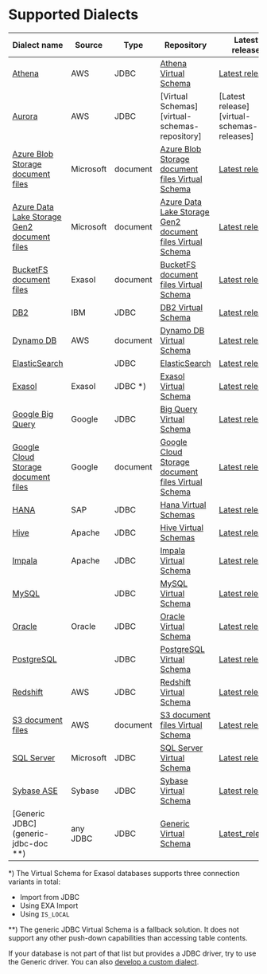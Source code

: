 # Supported Dialects

| Dialect name                                                                       | Source    | Type      | Repository                                                                                               | Latest release                                             |
|------------------------------------------------------------------------------------|-----------|-----------|----------------------------------------------------------------------------------------------------------|------------------------------------------------------------|
| [Athena][athena-dialect-doc]                                                       | AWS       | JDBC      | [Athena Virtual Schema][athena-vs-repository]                                                            | [Latest release][athena-vs-releases]                       |
| [Aurora][aurora-dialect-doc]                                                       | AWS       | JDBC      | [Virtual Schemas][virtual-schemas-repository]                                                            | [Latest release][virtual-schemas-releases]                 |
| [Azure Blob Storage document files][azure-blob-storage-vs-doc]                     | Microsoft | document  | [Azure Blob Storage document files Virtual Schema][azure-blob-storage-vs-repository]                     | [Latest release][azure-blob-storage-vs-releases]           |
| [Azure Data Lake Storage Gen2 document files][azure-data-lake-storage-gen2-vs-doc] | Microsoft | document  | [Azure Data Lake Storage Gen2 document files Virtual Schema][azure-data-lake-storage-gen2-vs-repository] | [Latest release][azure-data-lake-storage-gen2-vs-releases] |
| [BucketFS document files][bucketfs-vs-doc]                                         | Exasol    | document  | [BucketFS document files Virtual Schema][bucketfs-vs-repository]                                         | [Latest release][bucketfs-vs-releases]                     |
| [DB2][db2-dialect-doc]                                                             | IBM       | JDBC      | [DB2 Virtual Schema][db2-virtual-schema-repository]                                                      | [Latest release][db2-virtual-schema-releases]              |
| [Dynamo DB][dynamodb-vs-doc]                                                       | AWS       | document  | [Dynamo DB Virtual Schema][dynamodb-vs-repository]                                                       | [Latest release][dynamodb-vs-releases]                     |
| [ElasticSearch][elasticsearch-dialect-doc]                                         |           | JDBC      | [ElasticSearch][elasticsearch-repository]                                                                | [Latest release][elasticsearch-releases]                   |
| [Exasol][exasol-dialect-doc]                                                       | Exasol    | JDBC *)   | [Exasol Virtual Schema][exasol-vs-repository]                                                            | [Latest release][exasol-vs-releases]                       |
| [Google Big Query][bigquery-dialect-doc]                                           | Google    | JDBC      | [Big Query Virtual Schema][bigquery-virtual-schema-repository]                                           | [Latest release][bigquery-virtual-schema-releases]         |
| [Google Cloud Storage document files][google-cloud-storage-vs-doc]                 | Google    | document  | [Google Cloud Storage document files Virtual Schema][google-cloud-storage-vs-repository]                 | [Latest release][google-cloud-storage-vs-releases]         |
| [HANA][hana-dialect-doc]                                                           | SAP       | JDBC      | [Hana Virtual Schemas][hana-vs-repository]                                                               | [Latest release][hana-vs-releases]                         |
| [Hive][hive-dialect-doc]                                                           | Apache    | JDBC      | [Hive Virtual Schemas][hive-vs-repository]                                                               | [Latest release][hive-vs-releases]                         |
| [Impala][impala-dialect-doc]                                                       | Apache    | JDBC      | [Impala Virtual Schema][impala-vs-repository]                                                            | [Latest release][impala-vs-releases]                       |
| [MySQL][mysql-dialect-doc]                                                         |           | JDBC      | [MySQL Virtual Schema][mysql-vs-repository]                                                              | [Latest release][mysql-vs-releases]                        |
| [Oracle][oracle-dialect-doc]                                                       | Oracle    | JDBC      | [Oracle Virtual Schema][oracle-vs-repository]                                                            | [Latest release][oracle-vs-releases]                       |
| [PostgreSQL][pg-dialect-doc]                                                       |           | JDBC      | [PostgreSQL Virtual Schema][pg-vs-repository]                                                            | [Latest release][pg-vs-releases]                           |
| [Redshift][redshift-dialect-doc]                                                   | AWS       | JDBC      | [Redshift Virtual Schema][redshift-vs-repository]                                                        | [Latest release][redshift-vs-releases]                     |
| [S3 document files][s3-vs-doc]                                                     | AWS       | document  | [S3 document files Virtual Schema][s3-vs-repository]                                                     | [Latest release][s3-vs-releases]                           |
| [SQL Server][sql-server-dialect-doc]                                               | Microsoft | JDBC      | [SQL Server Virtual Schema][sqlserver-vs-repository]                                                     | [Latest release][sqlserver-vs-releases]                    |
| [Sybase ASE][sybase-dialect-doc]                                                   | Sybase    | JDBC      | [Sybase Virtual Schema][sybase-vs-repository]                                                            | [Latest release][sybase-vs-releases]                       |
| [Generic JDBC](generic-jdbc-doc **)                                                | any JDBC  | JDBC      | [Generic Virtual Schema][generic-vs-repository]                                                          | [Latest_release][generic-vs-releases]                      |

\*) The Virtual Schema for Exasol databases supports three connection variants in total:
* Import from JDBC
* Using EXA Import
* Using `IS_LOCAL`

\**) The generic JDBC Virtual Schema is a fallback solution. It does not support any other push-down capabilities than accessing table contents.

If your database is not part of that list but provides a JDBC driver, try to use the Generic driver. You can also [develop a custom dialect](https://github.com/exasol/virtual-schema-common-jdbc/blob/main/doc/development/developing_a_dialect.md).

[aurora-dialect-doc]: https://github.com/exasol/virtual-schemas/blob/main/doc/dialects/aurora.md

[athena-dialect-doc]: https://github.com/exasol/athena-virtual-schema/blob/main/doc/user_guide/athena_user_guide.md
[athena-vs-releases]: https://github.com/exasol/athena-virtual-schema/releases
[athena-vs-repository]: https://github.com/exasol/athena-virtual-schema

[bigquery-dialect-doc]: https://github.com/exasol/bigquery-virtual-schema/blob/main/doc/user_guide/bigquery_user_guide.md
[bigquery-virtual-schema-releases]: https://github.com/exasol/bigquery-virtual-schema/releases
[bigquery-virtual-schema-repository]: https://github.com/exasol/bigquery-virtual-schema

[db2-dialect-doc]: https://github.com/exasol/db2-virtual-schema/blob/main/doc/user_guide/db2_user_guide.md
[db2-virtual-schema-releases]: https://github.com/exasol/db2-virtual-schema/releases
[db2-virtual-schema-repository]: https://github.com/exasol/db2-virtual-schema

[elasticsearch-dialect-doc]: https://github.com/exasol/elasticsearch-virtual-schema/blob/main/doc/user_guide/elasticsearch_sql_user_guide.md
[elasticsearch-releases]: https://github.com/exasol/elasticsearch-virtual-schema/releases
[elasticsearch-repository]: https://github.com/exasol/elasticsearch-virtual-schema

[exasol-dialect-doc]: https://github.com/exasol/exasol-virtual-schema/blob/master/doc/dialects/exasol.md
[exasol-vs-releases]: https://github.com/exasol/exasol-virtual-schema/releases
[exasol-vs-repository]: https://github.com/exasol/exasol-virtual-schema

[hive-dialect-doc]: https://github.com/exasol/hive-virtual-schema/blob/main/doc/user_guide/hive_user_guide.md
[hive-vs-releases]: https://github.com/exasol/hive-virtual-schema/releases
[hive-vs-repository]: https://github.com/exasol/hive-virtual-schema

[impala-dialect-doc]: https://github.com/exasol/impala-virtual-schema/blob/main/doc/user_guide/impala_user_guide.md
[impala-vs-releases]: https://github.com/exasol/impala-virtual-schema/releases
[impala-vs-repository]: https://github.com/exasol/impala-virtual-schema

[mysql-dialect-doc]: https://github.com/exasol/mysql-virtual-schema/blob/main/doc/user_guide/mysql_user_guide.md
[mysql-vs-releases]: https://github.com/exasol/mysql-virtual-schema/releases
[mysql-vs-repository]: https://github.com/exasol/mysql-virtual-schema

[oracle-dialect-doc]: https://github.com/exasol/oracle-virtual-schema/blob/main/doc/user_guide/oracle_user_guide.md
[oracle-vs-releases]: https://github.com/exasol/oracle-virtual-schema/releases
[oracle-vs-repository]: https://github.com/exasol/oracle-virtual-schema

[pg-vs-releases]: https://github.com/exasol/postgresql-virtual-schema/releases
[pg-vs-repository]: https://github.com/exasol/postgresql-virtual-schema
[pg-dialect-doc]: https://github.com/exasol/postgresql-virtual-schema/blob/main/doc/user_guide/postgresql_user_guide.md

[redshift-dialect-doc]: https://github.com/exasol/redshift-virtual-schema/blob/main/doc/user_guide/redshift_user_guide.md
[redshift-vs-releases]: https://github.com/exasol/redshift-virtual-schema/releases
[redshift-vs-repository]: https://github.com/exasol/redshift-virtual-schema

[hana-dialect-doc]:  https://github.com/exasol/hana-virtual-schema/blob/main/doc/user_guide/user_guide.md
[hana-vs-releases]: https://github.com/exasol/hana-virtual-schema/releases
[hana-vs-repository]: https://github.com/exasol/hana-virtual-schema

[sql-server-dialect-doc]: https://github.com/exasol/sqlserver-virtual-schema/blob/main/doc/user_guide/sqlserver_user_guide.md
[sqlserver-vs-releases]: https://github.com/exasol/sqlserver-virtual-schema/releases
[sqlserver-vs-repository]: https://github.com/exasol/sqlserver-virtual-schema

[sybase-dialect-doc]: https://github.com/exasol/sybase-virtual-schema/blob/main/doc/user_guide/sybase_user_guide.md
[sybase-vs-releases]: https://github.com/exasol/sybase-virtual-schema/releases
[sybase-vs-repository]: https://github.com/exasol/sybase-virtual-schema

[dynamodb-vs-doc]: https://github.com/exasol/dynamodb-virtual-schema/blob/main/doc/user-guide/user_guide.md
[dynamodb-vs-releases]: https://github.com/exasol/dynamodb-virtual-schema/releases
[dynamodb-vs-repository]: https://github.com/exasol/dynamodb-virtual-schema

[azure-blob-storage-vs-doc]: https://github.com/exasol/azure-blob-storage-document-files-virtual-schema/blob/main/doc/user_guide/user_guide.md
[azure-blob-storage-vs-releases]: https://github.com/exasol/azure-blob-storage-document-files-virtual-schema/releases
[azure-blob-storage-vs-repository]: https://github.com/exasol/azure-blob-storage-document-files-virtual-schema

[azure-data-lake-storage-gen2-vs-doc]: https://github.com/exasol/azure-data-lake-storage-gen2-document-files-virtual-schema/blob/main/doc/user_guide/user_guide.md
[azure-data-lake-storage-gen2-vs-releases]: https://github.com/exasol/azure-data-lake-storage-gen2-document-files-virtual-schema/releases
[azure-data-lake-storage-gen2-vs-repository]: https://github.com/exasol/azure-data-lake-storage-gen2-document-files-virtual-schema

[google-cloud-storage-vs-doc]: https://github.com/exasol/google-cloud-storage-document-files-virtual-schema/blob/main/doc/user_guide/user_guide.md
[google-cloud-storage-vs-releases]: https://github.com/exasol/google-cloud-storage-document-files-virtual-schema/releases
[google-cloud-storage-vs-repository]: https://github.com/exasol/google-cloud-storage-document-files-virtual-schema

[s3-vs-doc]: https://github.com/exasol/s3-document-files-virtual-schema/blob/main/doc/user_guide/user_guide.md
[s3-vs-releases]: https://github.com/exasol/s3-document-files-virtual-schema/releases
[s3-vs-repository]: https://github.com/exasol/s3-document-files-virtual-schema

[bucketfs-vs-doc]: https://github.com/exasol/bucketfs-document-files-virtual-schema/blob/main/doc/user_guide/user_guide.md
[bucketfs-vs-releases]: https://github.com/exasol/bucketfs-document-files-virtual-schema/releases
[bucketfs-vs-repository]: https://github.com/exasol/bucketfs-document-files-virtual-schema

<!-- The catch-all generic JDBC VS -->
[generic-vs-doc]: https://github.com/exasol/generic-virtual-schema/blob/main/doc/user_guide/user_guide.md
[generic-vs-releases]: https://github.com/exasol/generic-virtual-schema/releases
[generic-vs-repository]: https://github.com/exasol/generic-virtual-schema
